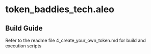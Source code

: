# token_baddies_tech.aleo

## Build Guide

Refer to the readme file 4_create_your_own_token.md for build and execution scripts
